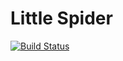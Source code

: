 # Little Spider

[![Build Status](https://travis-ci.org/Starrier/littleSpider.svg?branch=master)](https://travis-ci.org/Starrier/littleSpider)